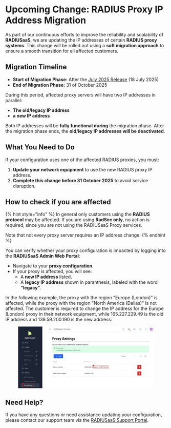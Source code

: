 # Upcoming Change: RADIUS Proxy IP Address Migration

As part of our continuous efforts to improve the reliability and scalability of **RADIUSaaS**, we are updating the IP addresses of certain **RADIUS proxy systems**. This change will be rolled out using a **soft migration approach** to ensure a smooth transition for all affected customers.

## Migration Timeline

* **Start of Migration Phase:** After the [July 2025 Release](./#july-2025-release) (18 July 2025)
* **End of Migration Phase:** 31 of October 2025

During this period, affected proxy servers will have two IP addresses in parallel:&#x20;

* **The old/legacy IP address**
* **a new IP address**&#x20;

Both IP addresses will be **fully functional during** the migration phase. After the migration phase ends, the **old**/**legacy IP addresses will be deactivated**.

## What You Need to Do

If your configuration uses one of the affected RADIUS proxies, you must:

1. **Update your network equipment** to use the new RADIUS proxy IP address.
2. **Complete this change before 31 October 2025** to avoid service disruption.

## How to check if you are affected

{% hint style="info" %}
In general only customers using the **RADIUS protocol** may be affected. If you are using **RadSec only**, no action is required, since you are not using the RADIUSaaS Proxy services.

Note that not every proxy server requires an IP address change.
{% endhint %}

You can verify whether your proxy configuration is impacted by logging into the **RADIUSaaS Admin Web Portal**:

* Navigate to your **proxy configuration**.
* If your proxy is affected, you will see:
  * A **new IP address** listed.
  * A **legacy IP address** shown in paranthesis, labeled with the word **"legacy"**.

In the following example, the proxy with the region "Europe (London)" is affected, while the proxy with the region "North America (Dallas)" is not affected. The customer is required to change the IP address for the Europe (London) proxy in their network equipment, while 165.227.229.49 is the old IP address and  139.59.200.190 is the new address:

<figure><img src="../../.gitbook/assets/image (4).png" alt=""><figcaption></figcaption></figure>

## Need Help?

If you have any questions or need assistance updating your configuration, please contact our support team via the [RADIUSaaS Support Portal](https://support.radiusaas.com/support/tickets/new?ticket_form=technical_support_request_%28radiusaas%29).
